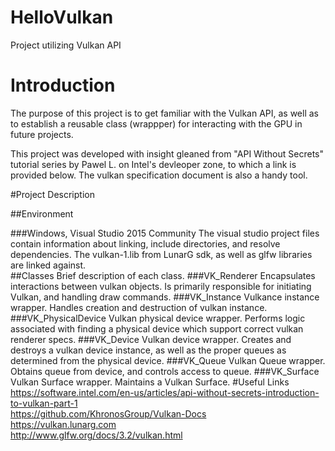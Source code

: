 # HelloVulkan
Project utilizing Vulkan API

# Introduction

The purpose of this project is to get familiar with the Vulkan API, as well as to establish a reusable class (wrappper) for interacting
with the GPU in future projects.

This project was developed with insight gleaned from "API Without Secrets" tutorial series by Pawel L. on Intel's devleoper zone, to which a link is provided below.  The vulkan specification document is also a handy tool.

#Project Description

##Environment

###Windows, Visual Studio 2015 Community
The visual studio project files contain information about linking, include directories, and resolve dependencies.  The vulkan-1.lib from LunarG sdk, as well as glfw libraries are linked against.  
##Classes
Brief description of each class.
###VK_Renderer
Encapsulates interactions between vulkan objects.  Is primarily responsible for initiating Vulkan, and handling draw commands.
###VK_Instance
Vulkance instance wrapper.  Handles creation and destruction of vulkan instance.
###VK_PhysicalDevice
Vulkan physical device wrapper.  Performs logic associated with finding a physical device which support correct vulkan renderer specs.
###VK_Device
Vulkan device wrapper.  Creates and destroys a vulkan device instance, as well as the proper queues as determined from the physical device.
###VK_Queue
Vulkan Queue wrapper.  Obtains queue from device, and controls access to queue.
###VK_Surface
Vulkan Surface wrapper.  Maintains a Vulkan Surface.
#Useful Links
https://software.intel.com/en-us/articles/api-without-secrets-introduction-to-vulkan-part-1  
https://github.com/KhronosGroup/Vulkan-Docs  
https://vulkan.lunarg.com  
http://www.glfw.org/docs/3.2/vulkan.html  
